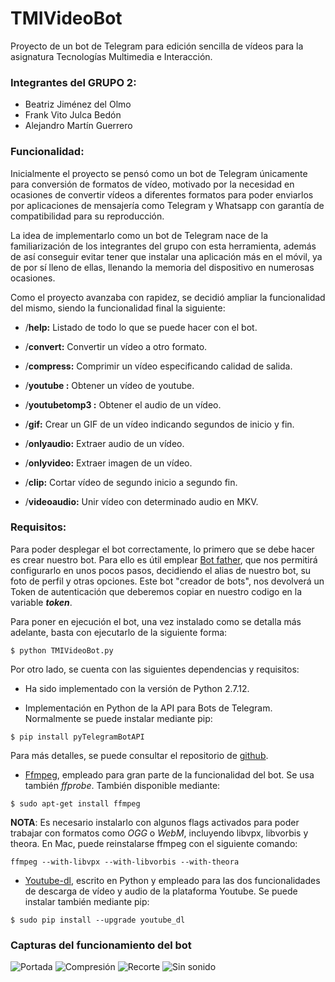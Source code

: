 # TMIVideoBot

Proyecto de un bot de Telegram para edición sencilla de vídeos para la asignatura Tecnologías Multimedia e Interacción.

### Integrantes del GRUPO 2:

* Beatriz Jiménez del Olmo
* Frank Vito Julca Bedón
* Alejandro Martín Guerrero

### Funcionalidad:
Inicialmente el proyecto se pensó como un bot de Telegram únicamente para conversión de formatos de vídeo, motivado por la necesidad en ocasiones de convertir vídeos a diferentes formatos para poder enviarlos por aplicaciones de mensajería como Telegram y Whatsapp con garantía de compatibilidad para su reproducción.

La idea de implementarlo como un bot de Telegram nace de la familiarización de los integrantes del grupo con esta herramienta, además de así conseguir evitar tener que instalar una aplicación más en el móvil, ya de por sí lleno de ellas, llenando la memoria del dispositivo en numerosas ocasiones.

Como el proyecto avanzaba con rapidez, se decidió ampliar la funcionalidad del mismo, siendo la funcionalidad final la siguiente:

-  /**help:** Listado de todo lo que se puede hacer con el bot.
 
- /**convert:** Convertir un vídeo a otro formato.
 
 - /**compress:** Comprimir un vídeo especificando calidad de salida.
 
 - /**youtube <url> :** Obtener un vídeo de youtube.
 
 - /**youtubetomp3 <url>:** Obtener el audio de un vídeo.
 
 - /**gif:** Crear un GIF de un vídeo indicando segundos de inicio y fin.
 
-  /**onlyaudio:** Extraer audio de un vídeo.
 
 - /**onlyvideo:** Extraer imagen de un vídeo.
 
 - /**clip:** Cortar vídeo de segundo inicio a segundo fin.
 
 - /**videoaudio:** Unir vídeo con determinado audio en  MKV.
 
 
### Requisitos:

Para poder desplegar el bot correctamente, lo primero que se debe hacer es crear nuestro bot.  Para ello es útil emplear [Bot father](https://telegram.me/botfather), que nos permitirá configurarlo en unos pocos pasos, decidiendo el alias de nuestro bot, su foto de perfil y otras opciones. Este bot "creador de bots", nos devolverá un Token de autenticación que deberemos copiar en nuestro codigo en la variable ***token***.

Para poner en ejecución el bot, una vez instalado como se detalla más adelante, basta con ejecutarlo de la siguiente forma:
```
$ python TMIVideoBot.py
``` 

Por otro lado, se cuenta con las siguientes dependencias y requisitos:

* Ha sido implementado con la versión de Python 2.7.12.

* Implementación en Python de la API para Bots de Telegram. Normalmente se puede instalar mediante pip:
```
$ pip install pyTelegramBotAPI
```

Para más detalles, se puede consultar el repositorio de [github](https://github.com/eternnoir/pyTelegramBotAPI). 

* [Ffmpeg](http://ffmpeg.org/download.html), empleado para gran parte de la funcionalidad del bot. Se usa también *ffprobe*.
También disponible mediante:
```
$ sudo apt-get install ffmpeg
```

**NOTA**:  Es necesario instalarlo con algunos flags activados para poder trabajar con formatos como *OGG* o *WebM*, incluyendo libvpx, libvorbis  y theora.
En Mac, puede reinstalarse ffmpeg con el siguiente comando:
```
ffmpeg --with-libvpx --with-libvorbis --with-theora

```


* [Youtube-dl](http://rg3.github.io/youtube-dl/), escrito en Python y empleado para las dos funcionalidades de descarga de vídeo y audio de la plataforma Youtube.
Se puede instalar también mediante pip:
```
$ sudo pip install --upgrade youtube_dl
```

### Capturas del funcionamiento del bot
 
![Portada](./images/portada.jpg)
![Compresión](./images/comprimir.jpg)
![Recorte](./images/clip.jpg)
![Sin sonido](./images/onlyvideo.jpg)
